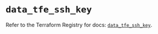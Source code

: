 # `data_tfe_ssh_key`

Refer to the Terraform Registry for docs: [`data_tfe_ssh_key`](https://registry.terraform.io/providers/hashicorp/tfe/0.43.0/docs/data-sources/ssh_key).

